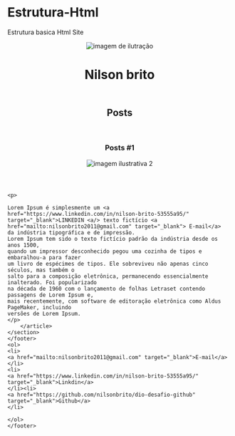 # Estrutura-Html
Estrutura basica Html Site
<!DOCTYPE html>
<html>
	<head>
		<meta charset="utf-8">
	<title>Inicio</title>	
	</head>
	<body>
		<header>
		<img src="nil.jpg" alt="imagem de ilutração">
	<h1>Nilson brito</a>	
		</header>
		<section>
	    <header>
			<h2>Posts</h2>
		</header>
		<article>
		    <header>
			<h3>Posts #1</h3>
			<img src="tml.jpg" alt="imagem ilustrativa 2">
		    </header>
		
	<p>
		
    Lorem Ipsum é simplesmente um <a href="https://www.linkedin.com/in/nilson-brito-53555a95/"
    target="_blank">LINKEDIN <a/> texto fictício <a href="mailto:nilsonbrito2011@gmail.com" target="_blank"> E-mail</a> 
	da indústria tipográfica e de impressão. 
    Lorem Ipsum tem sido o texto fictício padrão da indústria desde os anos 1500,
    quando um impressor desconhecido pegou uma cozinha de tipos e embaralhou-a para fazer
    um livro de espécimes de tipos. Ele sobreviveu não apenas cinco séculos, mas também o
    salto para a composição eletrônica, permanecendo essencialmente inalterado. Foi popularizado
    na década de 1960 com o lançamento de folhas Letraset contendo passagens de Lorem Ipsum e,
    mais recentemente, com software de editoração eletrônica como Aldus PageMaker, incluindo
    versões de Lorem Ipsum.
	</p>
		</article>
	</section>
	</footer>
	<ol>
	<li> 
	<a href="mailto:nilsonbrito2011@gmail.com" target="_blank">E-mail</a>
	</li>	
	<li>
	<a href="https://www.linkedin.com/in/nilson-brito-53555a95/" target="_blank">Linkdin</a>	
	</li><li>
	<a href="https://github.com/nilsonbrito/dio-desafio-github" target="_blank">Github</a>	
	</li>
	
	</ol>
	</footer>
</body>
</html>	
 
